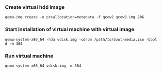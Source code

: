 
### Create virtual hdd image
```
qemu-img create -o preallocation=metadata -f qcow2 qcow2.img 20G
```

### Start installation of virtual machine with virtual image
```
qemu-system-x86_64 -hda vdisk.img -cdrom /path/to/boot-media.iso -boot d -m 384
```

### Run virtual machine
```
qemu-system-x86_64 vdisk.img -m 384
```
